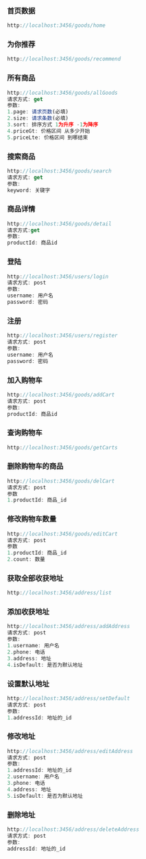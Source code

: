 ### 首页数据

``` js
http://localhost:3456/goods/home
```

### 为你推荐

``` js
http://localhost:3456/goods/recommend
```

### 所有商品

``` js
http://localhost:3456/goods/allGoods
请求方式: get
参数: 
1.page: 请求页数(必填)
2.size: 请求条数(必填)
3.sort: 排序方式 1为升序 -1为降序
4.priceGt: 价格区间 从多少开始
5.priceLte: 价格区间 到哪结束

```

### 搜索商品

``` js
http://localhost:3456/goods/search
请求方式: get
参数:
keyword: 关键字
```

### 商品详情

``` js
http://localhost:3456/goods/detail
请求方式:get
参数:
productId: 商品id
```



### 登陆

``` js
http://localhost:3456/users/login
请求方式: post
参数:
username: 用户名
password: 密码
```

### 注册

``` js
http://localhost:3456/users/register 
请求方式: post
参数:
username: 用户名
password: 密码
```

### 加入购物车

``` js
http://localhost:3456/goods/addCart
请求方式: post
参数:
productId: 商品id
```

### 查询购物车

``` js
http://localhost:3456/goods/getCarts
```

### 删除购物车的商品

``` js
http://localhost:3456/goods/delCart
请求方式: post
参数
1.productId: 商品_id
```



### 修改购物车数量

``` js
http://localhost:3456/goods/editCart
请求方式: post
参数
1.productId: 商品_id
2.count: 数量
```

### 获取全部收获地址

``` js
http://localhost:3456/address/list
```

### 添加收获地址

``` js
http://localhost:3456/address/addAddress
请求方式: post
参数:
1.username: 用户名
2.phone: 电话
3.address: 地址
4.isDefault: 是否为默认地址
```

### 设置默认地址

``` js
http://localhost:3456/address/setDefault
请求方式: post
参数:
1.addressId: 地址的_id
```

### 修改地址

``` js
http://localhost:3456/address/editAddress
请求方式: post
参数:
1.addressId: 地址的_id
2.username: 用户名
3.phone: 电话
4.address: 地址
5.isDefault: 是否为默认地址
```

### 删除地址

``` js
http://localhost:3456/address/deleteAddress
请求方式: post
参数:
addressId: 地址的_id
```

